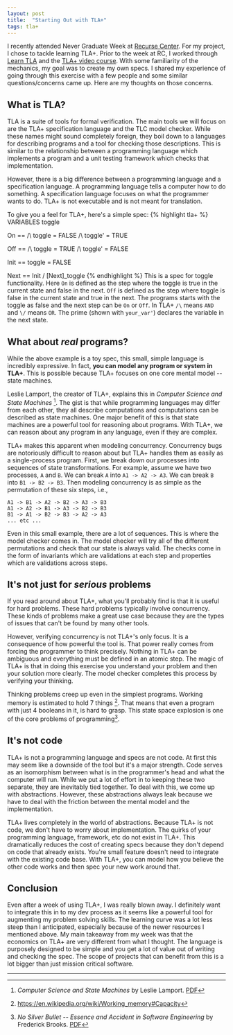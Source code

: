 ```yaml
---
layout: post
title:  "Starting Out with TLA+"
tags: tla+
---
```

I recently attended Never Graduate Week at [Recurse Center](https://www.recurse.com/). For my project, I chose to tackle learning TLA+. Prior to the week at RC, I worked through [Learn TLA](https://learntla.com) and the [TLA+ video course](http://lamport.azurewebsites.net/video/videos.html). With some familiarity of the mechanics, my goal was to create my own specs. I shared my experience of going through this exercise with a few people and some similar questions/concerns came up. Here are my thoughts on those concerns.

## What is TLA?
TLA is a suite of tools for formal verification. The main tools we will focus on are the TLA+ specification language and the TLC model checker. While these names might sound completely foreign, they boil down to a languages for describing programs and a tool for checking those descriptions. This is similar to the relationship between a programming language which implements a program and a unit testing framework which checks that implementation. 

However, there is a big difference between a programming language and a specification language. A programming language tells a computer how to do something. A specification language focuses on what the programmer wants to do.  TLA+ is not executable and is not meant for translation.

To give you a feel for TLA+, here's a simple spec:
{% highlight tla+ %}
VARIABLES toggle

On == /\ toggle = FALSE
      /\ toggle' = TRUE
      
Off == /\ toggle = TRUE
       /\ toggle' = FALSE
       
Init == toggle = FALSE

Next == Init \/ [Next]_toggle
{% endhighlight %}
This is a spec for toggle functionality. Here `On` is defined as the step where the toggle is true in the current state and false in the next. `Off` is defined as the step where toggle is false in the current state and true in the next. The programs starts with the toggle as false and the next step can be `On` or `Off`. In TLA+ `/\` means `AND` and `\/` means `OR`. The prime (shown with `your_var'`) declares the variable in the next state.

## What about *real* programs?
While the above example is a toy spec, this small, simple language is incredibly expressive. In fact, **you can model any program or system in TLA+**. This is possible because TLA+ focuses on one core mental model -- state machines.

Leslie Lamport, the creator of TLA+, explains this in *Computer Science and State Machines* [^1]. The gist is that while programming languages may differ from each other, they all describe computations and computations can be described as state machines. One major benefit of this is that state machines are a powerful tool for reasoning about programs. With TLA+, we can reason about any program in any language, even if they are complex.

TLA+ makes this apparent when modeling concurrency. Concurrency bugs are notoriously difficult to reason about but TLA+ handles them as easily as a single-process program. First, we break down our processes into sequences of state transformations. For example, assume we have two processes, `A` and `B`. We can break `A` into `A1 -> A2 -> A3`. We can break `B` into `B1 -> B2 -> B3`. Then modeling concurrency is as simple as the permutation of these six steps, i.e.,
```
A1 -> B1 -> A2 -> B2 -> A3 -> B3
A1 -> A2 -> B1 -> A3 -> B2 -> B3
B1 -> A1 -> B2 -> B3 -> A2 -> A3
... etc ...
```
Even in this small example, there are a lot of sequences. This is where the model checker comes in. The model checker will try all of the different permutations and check that our state is always valid. The checks come in the form of invariants which are validations at each step and properties which are validations across steps.

## It's not just for *serious* problems
If you read around about TLA+, what you'll probably find is that it is useful for hard problems. These hard problems typically involve concurrency. These kinds of problems make a great use case because they are the types of issues that can't be found by many other tools.

However, verifying concurrency is not TLA+'s only focus. It is a consequence of how powerful the tool is. That power really comes from forcing the programmer to think precisely. Nothing in TLA+ can be ambiguous and everything must be defined in an atomic step. The magic of TLA+ is that in doing this exercise you understand your problem and then your solution more clearly. The model checker completes this process by verifying your thinking. 

Thinking problems creep up even in the simplest programs. Working memory is estimated to hold 7 things [^2]. That means that even a program with just 4 booleans in it, is hard to grasp. This state space explosion is one of the core problems of programming[^3].

## It's not code
TLA+ is not a programming language and specs are not code. At first this may seem like a downside of the tool but it's a major strength. Code serves as an isomorphism between what is in the programmer's head and what the computer will run. While we put a lot of effort in to keeping these two separate, they are inevitably tied together. To deal with this, we come up with abstractions. However, these abstractions always leak because we have to deal with the friction between the mental model and the implementation.

TLA+ lives completely in the world of abstractions. Because TLA+ is not code, we don't have to worry about implementation. The quirks of your programming language, framework, etc do not exist in TLA+. This dramatically reduces the cost of creating specs because they don't depend on code that already exists. You're small feature doesn't need to integrate with the existing code base. With TLA+, you can model how you believe the other code works and then spec your new work around that.

## Conclusion
Even after a week of using TLA+, I was really blown away. I definitely want to integrate this in to my dev process as it seems like a powerful tool for augmenting my problem solving skills. The learning curve was a lot less steep than I anticipated, especially because of the newer resources I mentioned above. My main takeaway from my week was that the economics on TLA+ are very different from what I thought. The language is purposely designed to be simple and you get a lot of value out of writing and checking the spec. The scope of projects that can benefit from this is a lot bigger than just mission critical software.

----
[^1]: *Computer Science and State Machines* by Leslie Lamport. [PDF](http://lamport.azurewebsites.net/pubs/deroever-festschrift.pdf)  
[^2]: <https://en.wikipedia.org/wiki/Working_memory#Capacity>  
[^3]: *No Silver Bullet -- Essence and Accident in Software Engineering* by Frederick Brooks. [PDF](http://worrydream.com/refs/Brooks-NoSilverBullet.pdf)  
